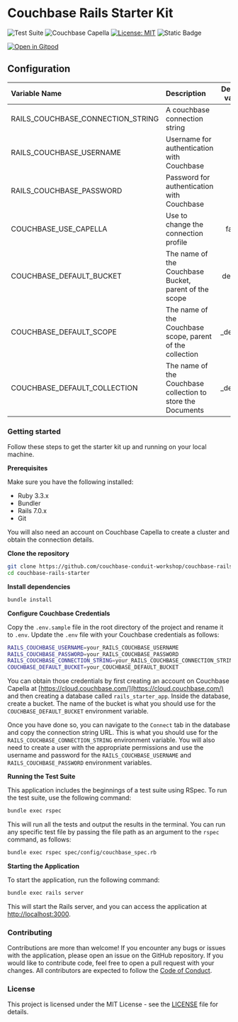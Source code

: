 # Couchbase Rails Starter Kit

![Test Suite](https://github.com/couchbase-starter-kit/couchbase-rails-starter/actions/workflows/run-tests.yml/badge.svg)
![Couchbase Capella](https://img.shields.io/badge/Couchbase_Capella-Enabled-red)
[![License: MIT](https://cdn.prod.website-files.com/5e0f1144930a8bc8aace526c/65dd9eb5aaca434fac4f1c34_License-MIT-blue.svg)](/LICENSE)
![Static Badge](https://img.shields.io/badge/Code_of_Conduct-Contributor_Covenant-violet.svg)

[![Open in Gitpod](https://gitpod.io/button/open-in-gitpod.svg)](https://gitpod.io/#https://github.com/couchbase-starter-kit/couchbase-spring-starter)

## Configuration

| Variable Name                      | Description                                                 |      Default value       |
|:-----------------------------------|:------------------------------------------------------------|:------------------------:|
| RAILS_COUCHBASE_CONNECTION_STRING  | A couchbase connection string                               |            -             |
| RAILS_COUCHBASE_USERNAME           | Username for authentication with Couchbase                  |            -             |
| RAILS_COUCHBASE_PASSWORD           | Password for authentication with Couchbase                  |            -             |
| COUCHBASE_USE_CAPELLA              | Use to change the connection profile                        |          false           |
| COUCHBASE_DEFAULT_BUCKET           | The name of the Couchbase Bucket, parent of the scope       |         default          |
| COUCHBASE_DEFAULT_SCOPE            | The name of the Couchbase scope, parent of the collection   |         _default         |
| COUCHBASE_DEFAULT_COLLECTION       | The name of the Couchbase collection to store the Documents |         _default         |


### Getting started

Follow these steps to get the starter kit up and running on your local machine.

**Prerequisites**

Make sure you have the following installed:

* Ruby 3.3.x
* Bundler
* Rails 7.0.x
* Git

You will also need an account on Couchbase Capella to create a cluster and obtain the connection details.

**Clone the repository**

```bash
git clone https://github.com/couchbase-conduit-workshop/couchbase-rails-starter.git
cd couchbase-rails-starter
```

**Install dependencies**

```bash
bundle install
```

**Configure Couchbase Credentials**

Copy the `.env.sample` file in the root directory of the project and rename it to `.env`. Update the `.env` file with your Couchbase credentials as follows:

```bash
RAILS_COUCHBASE_USERNAME=your_RAILS_COUCHBASE_USERNAME
RAILS_COUCHBASE_PASSWORD=your_RAILS_COUCHBASE_PASSWORD
RAILS_COUCHBASE_CONNECTION_STRING=your_RAILS_COUCHBASE_CONNECTION_STRING_url
COUCHBASE_DEFAULT_BUCKET=your_COUCHBASE_DEFAULT_BUCKET
```

You can obtain those credentials by first creating an account on Couchbase Capella at [https://cloud.couchbase.com/](https://cloud.couchbase.com/) and then creating a database called `rails_starter_app`. Inside the database, create a bucket. The name of the bucket is what you should use for the `COUCHBASE_DEFAULT_BUCKET` environment variable.

Once you have done so, you can navigate to the `Connect` tab in the database and copy the connection string URL. This is what you should use for the `RAILS_COUCHBASE_CONNECTION_STRING` environment variable. You will also need to create a user with the appropriate permissions and use the username and password for the `RAILS_COUCHBASE_USERNAME` and `RAILS_COUCHBASE_PASSWORD` environment variables.

**Running the Test Suite**

This application includes the beginnings of a test suite using RSpec. To run the test suite, use the following command:

```bash
bundle exec rspec
```

This will run all the tests and output the results in the terminal. You can run any specific test file by passing the file path as an argument to the `rspec` command, as follows:

```bash
bundle exec rspec spec/config/couchbase_spec.rb
```

**Starting the Application**

To start the application, run the following command:

```bash
bundle exec rails server
```

This will start the Rails server, and you can access the application at [http://localhost:3000](http://localhost:3000).

### Contributing

Contributions are more than welcome! If you encounter any bugs or issues with the application, please open an issue on the GitHub repository. If you would like to contribute code, feel free to open a pull request with your changes. All contributors are expected to follow the [Code of Conduct](CODE_OF_CONDUCT.md).

### License

This project is licensed under the MIT License - see the [LICENSE](LICENSE) file for details.